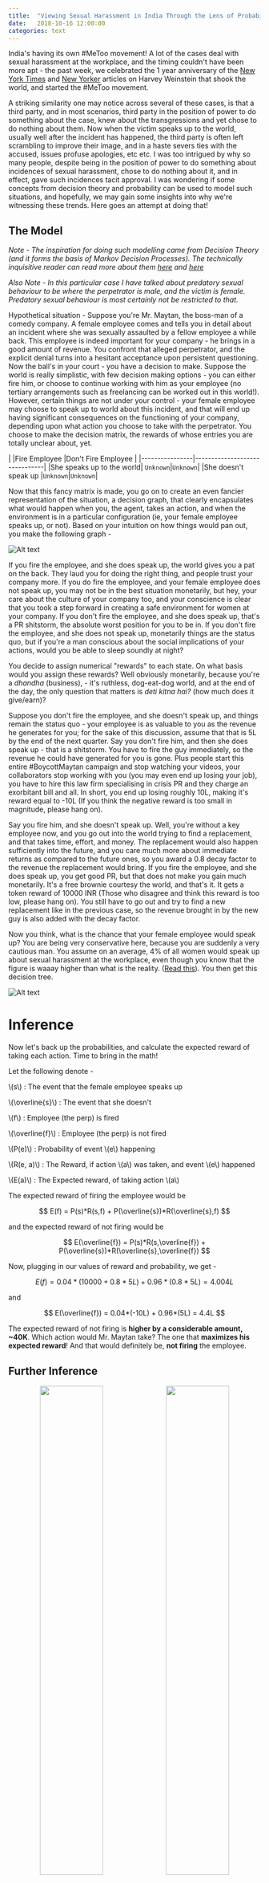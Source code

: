 ```yaml
---
title:  "Viewing Sexual Harassment in India Through the Lens of Probability"
date:   2018-10-16 12:00:00
categories: text
---
```


India's having its own #MeToo movement! A lot of the cases deal with sexual harassment at the workplace, and the timing couldn't have been more apt - the past week, we celebrated the 1 year anniversary of the [New York Times](https://www.nytimes.com/2017/10/05/us/harvey-weinstein-harassment-allegations.html) and [New Yorker](https://www.newyorker.com/news/news-desk/from-aggressive-overtures-to-sexual-assault-harvey-weinsteins-accusers-tell-their-stories) articles on Harvey Weinstein that shook the world, and started the #MeToo movement.

A striking similarity one may notice across several of these cases, is that a third party, and in most scenarios, third party in the position of power to do something about the case, knew about the transgressions and yet chose to do nothing about them. Now when the victim speaks up to the world, usually well after the incident has happened, the third party is often left scrambling to improve their image, and in a haste severs ties with the accused, issues profuse apologies, etc etc. I was too intrigued by why so many people, despite being in the position of power to do something about incidences of sexual harassment, chose to do nothing about it, and in effect, gave such incidences tacit approval. I was wondering if some concepts from decision theory and probability can be used to model such situations, and hopefully, we may gain some insights into why we're witnessing these trends. Here goes an attempt at doing that!

## The Model

*Note - The inspiration for doing such modelling came from Decision Theory (and it forms the basis of Markov Decision Processes). The technically inquisitive reader can read more about them [here](https://en.wikipedia.org/wiki/Decision_theory) and [here](https://en.wikipedia.org/wiki/Markov_decision_process)*

*Also Note - In this particular case I have talked about predatory sexual behaviour to be where the perpetrator is male, and the victim is female. Predatory sexual behaviour is most certainly not be restricted to that.*

Hypothetical situation - Suppose you're Mr. Maytan, the boss-man of a comedy company. A female employee comes and tells you in detail about an incident where she was sexually assaulted by a fellow employee a while back. This employee is indeed important for your company - he brings in a good amount of revenue. You confront that alleged perpetrator, and the explicit denial turns into a hesitant acceptance upon persistent questioning. Now the ball's in your court - you have a decision to make. Suppose the world is really simplistic, with few decision making options - you can either fire him, or choose to continue working with him as your employee (no tertiary arrangements such as freelancing can be worked out in this world!). However, certain things are not under your control - your female employee may choose to speak up to world about this incident, and that will end up having significant consequences on the functioning of your company, depending upon what action you choose to take with the perpetrator. You choose to make the decision matrix, the rewards of whose entries you are totally unclear about, yet. 

|                |Fire Employee		|Don't Fire Employee	|
|----------------|-------------------------------|
|She speaks up to the world| `Unknown`|`Unknown`|
|She doesn't speak up      |`Unknown`|`Unknown`|

Now that this fancy matrix is made, you go on to create an even fancier representation of the situation, a decision graph, that clearly encapsulates what would happen when you, the agent, takes an action, and when the environment is in a particular configuration (ie, your female employee speaks up, or not). Based on your intuition on how things would pan out, you make the following graph - 

![Alt text](https://sansiddhjain.github.io/graph1.svg)

If you fire the employee, and she does speak up, the world gives you a pat on the back. They laud you for doing the right thing, and people trust your company more. If you do fire the employee, and your female employee does not speak up, you may not be in the best situation monetarily, but hey, your care about the culture of your company too, and your conscience is clear that you took a step forward in creating a safe environment for women at your company. If you don't fire the employee, and she does speak up, that's a PR shitstorm, the absolute worst position for you to be in. If you don't fire the employee, and she does not speak up, monetarily things are the status quo, but if you're a man conscious about the social implications of your actions, would you be able to sleep soundly at night?

You decide to assign numerical "rewards" to each state. On what basis would you assign these rewards? Well obviously monetarily, because you're a _dhandha_ (business), - it's ruthless, dog-eat-dog world, and at the end of the day, the only question that matters is _deti kitna hai?_ (how much does it give/earn)?

Suppose you don't fire the employee, and she doesn't speak up, and things remain the status quo - your employee is as valuable to you as the revenue he generates for you; for the sake of this discussion, assume that that is 5L by the end of the next quarter. Say you don't fire him, and then she does speak up - that is a shitstorm. You have to fire the guy immediately, so the revenue he could have generated for you is gone. Plus people start this entire #BoycottMaytan campaign and stop watching your videos, your collaborators stop working with you (you may even end up losing your job), you have to hire this law firm specialising in crisis PR and they charge an exorbitant bill and all. In short, you end up losing roughly 10L, making it's reward equal to -10L (If you think the negative reward is too small in magnitude, please hang on).

Say you fire him, and she doesn't speak up. Well, you're without a key employee now, and you go out into the world trying to find a replacement, and that takes time, effort, and money. The replacement would also happen sufficiently into the future, and you care much more about immediate returns as compared to the future ones, so you award a 0.8 decay factor to the revenue the replacement would bring. If you fire the employee, and she does speak up, you get good PR, but that does not make you gain much monetarily. It's a free brownie courtesy the world, and that's it. It gets a token reward of 10000 INR (Those who disagree and think this reward is too low, please hang on). You still have to go out and try to find a new replacement like in the previous case, so the revenue brought in by the new guy is also added with the decay factor.

Now you think, what is the chance that your female employee would speak up? You are being very conservative here, because you are suddenly a very cautious man. You assume on an average, 4% of all women would speak up about sexual harassment at the workplace, even though you know that the figure is waaay higher than what is the reality. ([Read this](https://www.livemint.com/Politics/AV3sIKoEBAGZozALMX8THK/99-cases-of-sexual-assaults-go-unreported-govt-data-shows.html)). You then get this decision tree.

![Alt text](https://sansiddhjain.github.io/graph6.svg)

# Inference

Now let's back up the probabilities, and calculate the expected reward of taking each action. Time to bring in the math!

Let the following denote - 

\\(s\\) :  The event that the female employee speaks up

\\(\overline{s}\\) :  The event that she doesn't

\\(f\\) : Employee (the perp) is fired

\\(\overline{f}\\) : Employee (the perp) is not fired

\\(P(e)\\) :  Probability of event \\(e\\) happening

\\(R(e, a)\\) :  The Reward, if action \\(a\\) was taken, and event \\(e\\) happened

\\(E(a)\\) :  The Expected reward, of taking action \\(a\\)

The expected reward of firing the employee would be

$$ E(f) = P(s)*R(s,f) + P(\overline{s})*R(\overline{s},f) $$

and the expected reward of not firing would be 

$$ E(\overline{f}) = P(s)*R(s,\overline{f}) + P(\overline{s})*R(\overline{s},\overline{f}) $$

Now, plugging in our values of reward and probability, we get - 

$$ E(f) = 0.04*(10000 + 0.8 * 5L) + 0.96*(0.8 * 5L) = 4.004L $$

and

$$ E(\overline{f}) = 0.04*(-10L) + 0.96*(5L) = 4.4L $$

The expected reward of not firing is **higher by a considerable amount, ~40K**. Which action would Mr. Maytan take? The one that **maximizes his expected reward**! And that would definitely be, **not firing** the employee. 

## Further Inference

<p align="center">
<img style="float: left; width: 50%;" src="https://sansiddhjain.github.io/graph4.svg">
<img style="float: left; width: 50%;;" src="https://sansiddhjain.github.io/graph5.svg">
</p>



<p align="center">
<i>Left : Positive reward for when the employee was fired and she spoke up is high, Right : Reward for when the employee was not fired and she spoke up is extremely negative</i>
</p>


The values I assumed were fairly conservative, and yet not firing the employee made more monetary sense by a fair margin. [This](https://www.livemint.com/Politics/AV3sIKoEBAGZozALMX8THK/99-cases-of-sexual-assaults-go-unreported-govt-data-shows.html) article says that less than 1% of the cases of sexual assault in India go under-reported. Taking that to be the probability of speaking up instead of 4%, we get \\(E(f, p(s) = 0.01) = 4.001\\), and \\(E(\overline{f},  p(s) = 0.01) = 4.85\\), which makes the decision making process all the more clear. Even if we assume that the PR shitstorm the company has to face if it chooses to not fire their employee, and the female employee does speak up, is existentially debilitating, something like 50L (usually occuring when the perpetrator is a high profile person and/or repeated offender), \\(E(\overline{f})\\) is still \\(4.45\\). If we assume that the reward the company gets for firing the perp before the female employee speaks up is really high due to the good PR they get, say 5L, even in that case, the difference between the expected rewards of not firing and firing is around **80,000**. From the standpoint of a business, which solely cares about maximising profits, and nothing else, it does not make sense to fire the perpetrator employee.

# What does this all mean?

What does all of this mean? What is the end result of going through this long, arduous, (and painstaking for some) process of modelling this situation mathematically? Well the key insight here is that, from the standpoint of maximising revenue, it does not make sense for the company to fire the perpetrator employee. And this applies to a wide range of "possible outcomes" - whether the PR shitstorm the company has to face is existentially devastating, or if it is mildly debilitating; whether the good PR the company gets in case they do the "morally right thing" is truly transformative, or just a pat on the back; and this doctrine even works in those industries where women speak up about transgressions a bit more in comparison to other places. And that makes sense if you think about it - it is a fact that not many companies consider it a moral responsibility to create an environment which is inclusive towards everyone in terms of safety, especially when that moral responsibility is at odds with revenue maximisation. Many company heads would agree that the actions they take are morally questionable, but they would cite how helpless they are because it is a ruthless world; they are answerable for their actions to investors, and therefore it is imperative for them to align all their actions with the goal of maximising profits. 
 
But wait, isn't this sort of a model too simplistic? Life is not as simple as a 2\*2 decision matrix; there are a plethora of actions you can take in a situation, resulting in a myriad of possibilities. True, this model is incorrect, if we are gauging the correctness of a model based on how precisely you are able to represent a situation. However, it is impossible to mathematically represent the complexities of human interactions in a completely accurate manner, and thus the goal of 100% precision is unattainable. Therefore the power of a mathematical model lies not in its capability of representation, but rather in its ability to help us make sense out of complex phenomena, and by enabling us to make smarter decisions in light of this understanding. And I believe this model is effective in helping us understand what the problem is, and what can we do about this.

But why is the reward for not firing the employee significantly greater? What is the single largest contributing factor for that, and what we can we do about it? The single largest contributing factor - women don't speak up. There is a significant negative reward associated with not firing the employee, when the female employee does subsequently speak up. However, because the probability of a woman speaking up is very low, there's little possibility of ending up in that situation, and people are willing to take a gamble and not fire that employee. Women are discouraged from speaking up for a variety of reasons, and with an even greater variety of excuses, and that subjugation enables the creation of a "safe haven" of sorts for the perpetrators. We have only considered the scenario where the perpetrator has economic importance in a large organisation; we have not even begun to talk about the case where the perpetrator is a direct superior of the victim, or when the perpetrator is a very senior person in the community. Threats like "I will ruin your career" are used to crush voices there. The perpetrators in almost all cases have leverage, and they are fully aware of that; they make it a point to abuse their power to crush any voices of retaliation, and create a culture of silent suffering. 

\#MeToo swept the world a year before, and it swept India the past week, and that is absolutely fantastic. However, the last thing I would want is for #MeToo to become a periodic event where people speak up about their horrifying stories, but things return to status quo a while after that. Fundamental cultural change where people start opening up more about incidents against them instinctively is something I would love to strive for. In our original decision tree model, if we assume the probability of women speaking up to be a variable, and calculate the situation when the rewards for firing and not firing the perpetrator to be equal, that probability turns out to be **6.62%** (**1.8%** in the case where the perpetrator may be high profile). So if we create a culture where even **7%** of the women end up speaking up about sexual transgressions, the company would rather fire the employee than keep him, irrespective of whether the female employee speaks up about the incident or not. Think about it - that's a fundamental cultural change. Just because the situation is such that simply reporting the perpetrator to the boss would put his career in jeopardy, so many people would think twice before committing a heinous act. 

So if you know someone who has been sexually assaulted, encourage them to speak up, and call out the predators, even. It may be daunting at first, but even if one person shows the courage of opening up, 10 others would follow. If we sustain that effort continously for a while, slowly and steadily, the culture would change, and we would have made life a tad bit better for everyone around.
